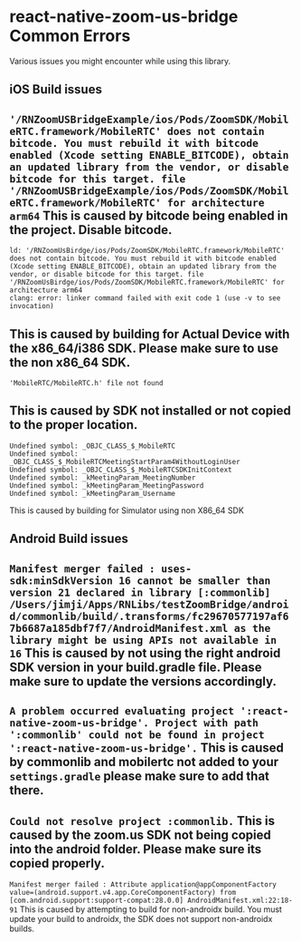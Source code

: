 # react-native-zoom-us-bridge Common Errors
Various issues you might encounter while using this library.

## iOS Build issues
`'/RNZoomUSBridgeExample/ios/Pods/ZoomSDK/MobileRTC.framework/MobileRTC' does not contain bitcode. You must rebuild it with bitcode enabled (Xcode setting ENABLE_BITCODE), obtain an updated library from the vendor, or disable bitcode for this target. file '/RNZoomUSBridgeExample/ios/Pods/ZoomSDK/MobileRTC.framework/MobileRTC' for architecture arm64`
This is caused by bitcode being enabled in the project. Disable bitcode.
---


```
ld: '/RNZoomUsBirdge/ios/Pods/ZoomSDK/MobileRTC.framework/MobileRTC' does not contain bitcode. You must rebuild it with bitcode enabled (Xcode setting ENABLE_BITCODE), obtain an updated library from the vendor, or disable bitcode for this target. file '/RNZoomUsBirdge/ios/Pods/ZoomSDK/MobileRTC.framework/MobileRTC' for architecture arm64
clang: error: linker command failed with exit code 1 (use -v to see invocation)
```
This is caused by building for Actual Device with the x86_64/i386 SDK. Please make sure to use the non x86_64 SDK.
---


`'MobileRTC/MobileRTC.h' file not found`

This is caused by SDK not installed or not copied to the proper location.
---


```
Undefined symbol: _OBJC_CLASS_$_MobileRTC
Undefined symbol: _OBJC_CLASS_$_MobileRTCMeetingStartParam4WithoutLoginUser
Undefined symbol: _OBJC_CLASS_$_MobileRTCSDKInitContext
Undefined symbol: _kMeetingParam_MeetingNumber
Undefined symbol: _kMeetingParam_MeetingPassword
Undefined symbol: _kMeetingParam_Username
```
This is caused by building for Simulator using non X86_64 SDK


## Android Build issues
`Manifest merger failed : uses-sdk:minSdkVersion 16 cannot be smaller than version 21 declared in library [:commonlib] /Users/jimji/Apps/RNLibs/testZoomBridge/android/commonlib/build/.transforms/fc29670577197af67b6687a185dbf7f7/AndroidManifest.xml as the library might be using APIs not available in 16`
This is caused by not using the right android SDK version in your build.gradle file. Please make sure to update the versions accordingly.
---


`A problem occurred evaluating project ':react-native-zoom-us-bridge'. Project with path ':commonlib' could not be found in project ':react-native-zoom-us-bridge'.`
This is caused by commonlib and mobilertc not added to your `settings.gradle` please make sure to add that there.
---


`Could not resolve project :commonlib.`
This is caused by the zoom.us SDK not being copied into the android folder. Please make sure its copied properly.
---


`Manifest merger failed : Attribute application@appComponentFactory value=(android.support.v4.app.CoreComponentFactory) from [com.android.support:support-compat:28.0.0] AndroidManifest.xml:22:18-91`
This is caused by attempting to build for non-androidx build. You must update your build to androidx, the SDK does not support non-androidx builds.